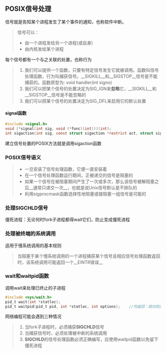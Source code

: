 ## POSIX信号处理

信号就是告知某个进程发生了某个事件的通知，也称软件中断。

> 信号可以：
>
> - 由一个进程发给另一个进程(或自身)
> - 由内核发给某个进程

每个信号都有一个与之关联的处置，也称行为

> 1. 我们可以提供一个函数，只要有特定信号发生它就被调用。函数叫信号处理函数，行为叫捕获信号。__SIGKILL__和__SIGSTOP__信号是不能捕获的。函数原型为: void handler(int signo)
> 2. 我们可以把某个信号的处置决定为SIG_IGN来**忽略**它，__SIGKILL__和__SIGSTOP__信号是不能忽略的
> 3. 我们可以把某个信号的处置决定为SIG_DFL来启用它的默认处置

#### signal函数

```c
#include <signal.h>
void (*signal(int sig, void (*func)(int)))(int);
int sigaction(int sig, const struct sigaction *restrict act, struct sigaction *restrict oact);
```

建立信号处置的POSIX方法就是调用sigaction函数

### POSIX信号语义

> - 一旦安装了信号处理函数，它便一直安装着
> - 在一个信号处理函数运行期间，正被递交的信号是阻塞的
> - 如果一个信号在被阻塞期间产生了一次或多次，那么该信号被解阻塞之后__通常只递交一次__，也就是说Unix信号默认是不排队的
> - 利用sigprocmask函数选择性地阻塞或接阻塞一组信号是可能的

### 处理SIGCHLD信号

僵死进程：无论何时fork子进程都得wait它们，防止变成僵死进程

### 处理被终端的系统调用

适用于慢系统调用的基本规则

> 当阻塞于某个慢系统调用的一个进程捕获某个信号且相应信号处理函数返回时，该系统调用可能返回一个__EINTR错误__

### wait和waitpid函数

调用wait来处理已终止的子进程

```c
#include <sys/wait.h>
pid_t wait(int *statloc);
pid_t waitpid(pid_t pid, int *statloc, int options);	//均返回：成功则进程ID,出错则0或-1
```

网络编程可能会遇到三种情况

> 1. 当fork子进程时，必须捕获**SIGCHLD**信号
> 2. 当捕获信号时，必须处理被中断的系统调用
> 3. **SIGCHLD**的信号处理函数必须正确编写，应使用waitpid函数以免留下僵死进程

